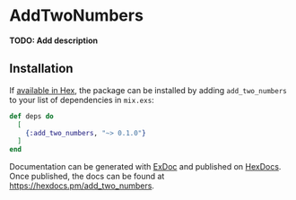 # AddTwoNumbers

**TODO: Add description**

## Installation

If [available in Hex](https://hex.pm/docs/publish), the package can be installed
by adding `add_two_numbers` to your list of dependencies in `mix.exs`:

```elixir
def deps do
  [
    {:add_two_numbers, "~> 0.1.0"}
  ]
end
```

Documentation can be generated with [ExDoc](https://github.com/elixir-lang/ex_doc)
and published on [HexDocs](https://hexdocs.pm). Once published, the docs can
be found at <https://hexdocs.pm/add_two_numbers>.

